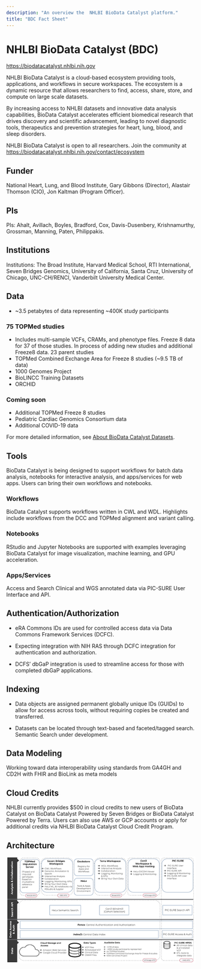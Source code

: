 ```yaml
---
description: "An overview the  NHLBI BioData Catalyst platform."
title: "BDC Fact Sheet"
---
```


# NHLBI BioData Catalyst (BDC)

<https://biodatacatalyst.nhlbi.nih.gov>

<socials>
<social-twitter-hashtag hashtag="BioDataCatalyst" showbird="true"></social-twitter-hashtag>
<social-youtube url="https://www.youtube.com/channel/UCGkmY5oNK8uFZzT8vV_9KgQ"></social-youtube>
</socials>

NHLBI BioData Catalyst is a cloud-based ecosystem providing tools, applications, and workflows in secure workspaces. The ecosystem is a dynamic resource that allows researchers to find, access, share, store, and compute on large scale datasets.

By increasing access to NHLBI datasets and innovative data analysis capabilities, BioData Catalyst accelerates efficient biomedical research that drives discovery and scientific advancement, leading to novel diagnostic tools, therapeutics and prevention strategies for heart, lung, blood, and sleep disorders.

NHLBI BioData Catalyst is open to all researchers. Join the community at <https://biodatacatalyst.nhlbi.nih.gov/contact/ecosystem>

## Funder
National Heart, Lung, and Blood Institute, Gary Gibbons (Director), Alastair Thomson (CIO), Jon Kaltman (Program Officer).

## PIs
PIs: Ahalt, Avillach, Boyles, Bradford, Cox, Davis-Dusenbery, Krishnamurthy, Grossman, Manning, Paten, Philippakis.

## Institutions
Institutions: The Broad Institute, Harvard Medical School, RTI International, Seven Bridges Genomics, University of California, Santa Cruz, University of Chicago, UNC-CH/RENCI, Vanderbilt University Medical Center.


## Data
- ~3.5 petabytes of data representing ~400K study participants


### 75 TOPMed studies 
- Includes multi-sample VCFs, CRAMs, and phenotype files. Freeze 8 data for 37 of those studies. In process of adding new studies and additional Freeze8 data. 23 parent studies
- TOPMed Combined Exchange Area for Freeze 8
  studies (~9.5 TB of data)
- 1000 Genomes Project
- BioLINCC Training Datasets
- ORCHID

### Coming soon
- Additional TOPMed Freeze 8 studies
- Pediatric Cardiac Genomics Consortium data
- Additional COVID-19 data

For more detailed information, see [About BioData Catalyst Datasets](https://biodatacatalyst.nhlbi.nih.gov/resources/data).

## Tools

BioData Catalyst is being designed to support workflows for batch data analysis, notebooks for interactive analysis, and apps/services for web apps. Users can bring their own workflows and notebooks.

### Workflows
BioData Catalyst supports workflows written in CWL and WDL. Highlights include workflows from the DCC and TOPMed alignment and variant calling.

### Notebooks
RStudio and Jupyter Notebooks are supported with examples leveraging BioData Catalyst for image visualization, machine learning, and GPU acceleration.

### Apps/Services
Access and Search Clinical and WGS annotated data via PIC-SURE User Interface and API.

## Authentication/Authorization

- eRA Commons IDs are used for controlled access data via Data Commons Framework Services (DCFC).

- Expecting integration with NIH RAS through DCFC integration for authentication and authorization.
- DCFS’ dbGaP integration is used to streamline access for those with completed dbGaP applications.

## Indexing

- Data objects are assigned permanent globally unique IDs (GUIDs) to allow for access across tools, without requiring copies be created and transferred.

- Datasets can be located through text-based and faceted/tagged search. Semantic Search under development.

## Data Modeling
Working toward data interoperability using standards from GA4GH and CD2H with FHIR and BioLink as meta models

## Cloud Credits
NHLBI currently provides $500 in cloud credits to new users of BioData Catalyst on BioData Catalyst Powered by Seven Bridges or BioData Catalyst Powered by Terra.
Users can also use AWS or GCP accounts or apply for additional credits via NHLBI BioData Catalyst Cloud Credit Program.

## Architecture
![BDC Architecture](./_images/bdc-arch.png)

